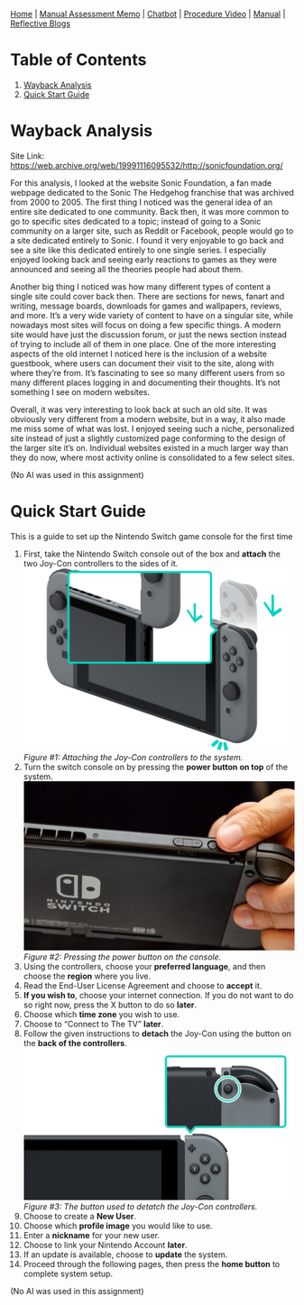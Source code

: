 [Home](index.md) | [Manual Assessment Memo](manual_assessment_memo.md) | [Chatbot](chatbot.md) | [Procedure Video](procedure_video.md) | [Manual](manual.md) | [Reflective Blogs](reflective_blogs.md) 

# Table of Contents 
1. [Wayback Analysis](#wayback-analysis)
2. [Quick Start Guide](#quick-start-guide)

# Wayback Analysis

Site Link: <https://web.archive.org/web/19991116095532/http://sonicfoundation.org/>

For this analysis, I looked at the website Sonic Foundation, a fan made webpage dedicated to the Sonic The Hedgehog franchise that was archived from 2000 to 2005.
The first thing I noticed was the general idea of an entire site dedicated to one community. Back then, it was more common to go to specific sites dedicated to a topic; instead of going to a Sonic community on a larger site, such as Reddit or Facebook, people would go to a site dedicated entirely to Sonic. I found it very enjoyable to go back and see a site like this dedicated entirely to one single series. I especially enjoyed looking back and seeing early reactions to games as they were announced and seeing all the theories people had about them.

Another big thing I noticed was how many different types of content a single site could cover back then. There are sections for news, fanart and writing, message boards, downloads for games and wallpapers, reviews, and more. It’s a very wide variety of content to have on a singular site, while nowadays most sites will focus on doing a few specific things. A modern site would have just the discussion forum, or just the news section instead of trying to include all of them in one place.
One of the more interesting aspects of the old internet I noticed here is the inclusion of a website guestbook, where users can document their visit to the site, along with where they’re from. It’s fascinating to see so many different users from so many different places logging in and documenting their thoughts. It’s not something I see on modern websites.

Overall, it was very interesting to look back at such an old site. It was obviously very different from a modern website, but in a way, it also made me miss some of what was lost. I enjoyed seeing such a niche, personalized site instead of just a slightly customized page conforming to the design of the larger site it’s on. Individual websites existed in a much larger way than they do now, where most activity online is consolidated to a few select sites.

(No AI was used in this assignment)

# Quick Start Guide

This is a guide to set up the Nintendo Switch game console for the first time

1.	First, take the Nintendo Switch console out of the box and **attach** the two Joy-Con controllers to the sides of it.
![Attach Joycon](/docs/assets/attachJoycon.jpg)
*Figure #1: Attaching the Joy-Con controllers to the system.*
2.	Turn the switch console on by pressing the **power button on top** of the system.
 ![Switch Power button](/docs/assets/switchPower.jpg)
*Figure #2: Pressing the power button on the console.*
3.	Using the controllers, choose your **preferred language**, and then choose the **region** where you live.
4.	Read the End-User License Agreement and choose to **accept** it.
5.	**If you wish to**, choose your internet connection. If you do not want to do so right now, press the X button to do so **later**.
6.	Choose which **time zone** you wish to use.
7.	Choose to “Connect to The TV” **later**.
8.	Follow the given instructions to **detach** the Joy-Con using the button on the **back of the controllers**.
![Switch Power button](/docs/assets/detatch.png)
 *Figure #3: The button used to detatch the Joy-Con controllers.*
9.	Choose to create a **New User**.
10.	Choose which **profile image** you would like to use.
11.	Enter a **nickname** for your new user.
12.	Choose to link your Nintendo Account **later**.
13.	If an update is available, choose to **update** the system.
14.	Proceed through the following pages, then press the **home button** to complete system setup.

(No AI was used in this assignment)
